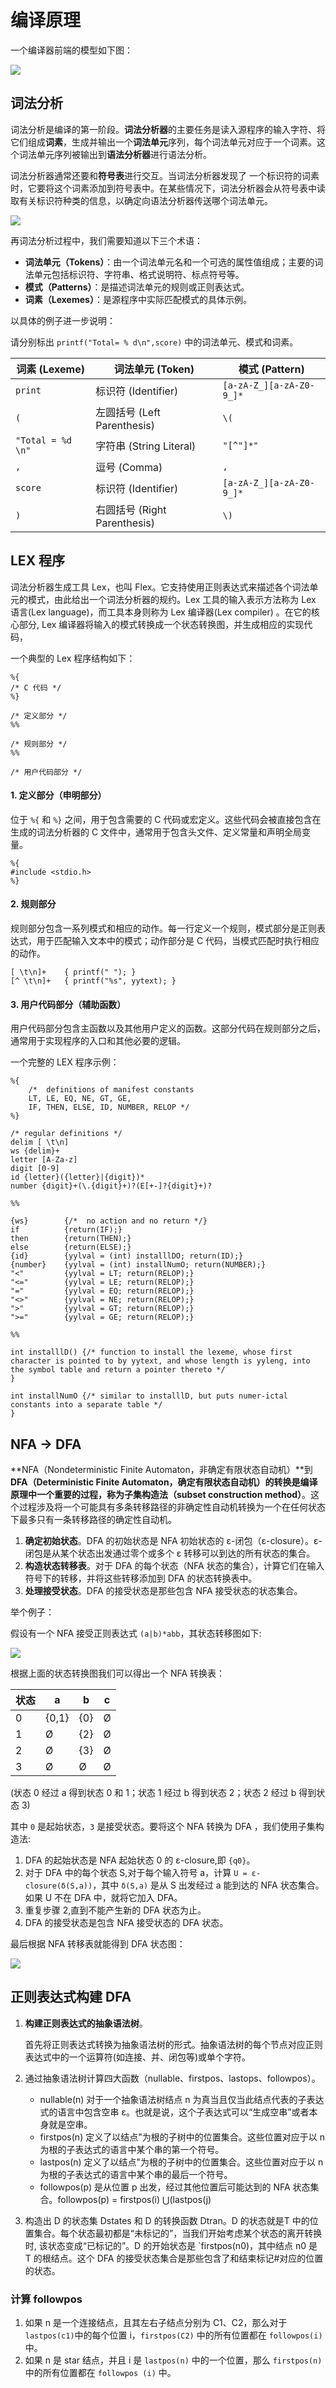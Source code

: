 # 编译原理

一个编译器前端的模型如下图：

![](asserts/1.png)

## 词法分析

词法分析是编译的第一阶段。**词法分析器**的主要任务是读入源程序的输入字符、将它们组成**词素**，生成并输出一个**词法单元**序列，每个词法单元对应于一个词素。这个词法单元序列被输出到**语法分析器**进行语法分析。

词法分析器通常还要和**符号表**进行交互。当词法分析器发现了 一个标识符的词素时，它要将这个词素添加到符号表中。在某些情况下，词法分析器会从符号表中读取有关标识符种类的信息，以确定向语法分析器传送哪个词法单元。

![](asserts/2.png)

再词法分析过程中，我们需要知道以下三个术语：

- **词法单元（Tokens）**：由一个词法单元名和一个可选的属性值组成；主要的词法单元包括标识符、字符串、格式说明符、标点符号等。
- **模式（Patterns）**：是描述词法单元的规则或正则表达式。
- **词素（Lexemes）**：是源程序中实际匹配模式的具体示例。

以具体的例子进一步说明：

请分别标出 `printf("Total= % d\n",score)` 中的词法单元、模式和词素。

| 词素 (Lexeme)     | 词法单元 (Token)             | 模式 (Pattern)           |
| ----------------- | ---------------------------- | ------------------------ |
| `print`           | 标识符 (Identifier)          | `[a-zA-Z_][a-zA-Z0-9_]*` |
| `(`               | 左圆括号 (Left Parenthesis)  | `\(`                     |
| `"Total = %d \n"` | 字符串 (String Literal)      | `"[^"]*"`                |
| `,`               | 逗号 (Comma)                 | `,`                      |
| `score`           | 标识符 (Identifier)          | `[a-zA-Z_][a-zA-Z0-9_]*` |
| `)`               | 右圆括号 (Right Parenthesis) | `\)`                     |

## LEX 程序

词法分析器生成工具 Lex，也叫 Flex。它支持使用正则表达式来描述各个词法单元的模式，由此给出一个词法分析器的规约。Lex 工具的输入表示方法称为 Lex 语言(Lex language)，而工具本身则称为 Lex 编译器(Lex compiler) 。在它的核心部分,  Lex 编译器将输入的模式转换成一个状态转换图，并生成相应的实现代码，

一个典型的 Lex 程序结构如下：

```
%{
/* C 代码 */
%}

/* 定义部分 */
%%

/* 规则部分 */
%%

/* 用户代码部分 */
```

#### 1. 定义部分（申明部分）

位于 `%{` 和 `%}` 之间，用于包含需要的 C 代码或宏定义。这些代码会被直接包含在生成的词法分析器的 C 文件中，通常用于包含头文件、定义常量和声明全局变量。

```
%{
#include <stdio.h>
%}

```

#### 2. 规则部分

规则部分包含一系列模式和相应的动作。每一行定义一个规则，模式部分是正则表达式，用于匹配输入文本中的模式；动作部分是 C 代码，当模式匹配时执行相应的动作。

```
[ \t\n]+    { printf(" "); }
[^ \t\n]+   { printf("%s", yytext); }
```

#### 3. 用户代码部分（辅助函数）

用户代码部分包含主函数以及其他用户定义的函数。这部分代码在规则部分之后，通常用于实现程序的入口和其他必要的逻辑。

一个完整的 LEX 程序示例：

```
%{
	/*  definitions of manifest constants
	LT, LE, EQ, NE, GT, GE,
	IF, THEN, ELSE, ID, NUMBER, RELOP */
%}

/* regular definitions */
delim [ \t\n]
ws {delim}+
letter [A-Za-z]
digit [0-9]
id {letter}({letter}|{digit})*
number {digit}+(\.{digit}+)?(E[+-]?{digit}+)?

%%

{ws}		{/*  no action and no return */}
if			{return(IF);}
then		{return(THEN);}
else 		{return(ELSE);}
{id}		{yylval = (int) installlDO; return(ID);}
{number}	{yylval = (int) installNumO; return(NUMBER);}
"<"			{yylval = LT; return(RELOP);}
"<="		{yylval = LE; return(RELOP);}
"="			{yylval = EQ; return(RELOP);}
"<>"		{yylval = NE; return(RELOP);}
">"			{yylval = GT; return(RELOP);}
">="		{yylval = GE; return(RELOP);}

%%

int installlD() {/* function to install the lexeme, whose first character is pointed to by yytext, and whose length is yyleng, into the symbol table and return a pointer thereto */
}

int installNumO {/* similar to installlD, but puts numer-ictal constants into a separate table */
}
```

## NFA -> DFA

**NFA（Nondeterministic Finite Automaton，非确定有限状态自动机）**到 **DFA（Deterministic Finite Automaton，确定有限状态自动机）**的转换是编译原理中一个重要的过程，称为**子集构造法（subset construction method）**。这个过程涉及将一个可能具有多条转移路径的非确定性自动机转换为一个在任何状态下最多只有一条转移路径的确定性自动机。

1. **确定初始状态**。DFA 的初始状态是 NFA 初始状态的 ε-闭包（ε-closure）。ε-闭包是从某个状态出发通过零个或多个 ε 转移可以到达的所有状态的集合。
2. **构造状态转移表**。对于 DFA 的每个状态（NFA 状态的集合），计算它们在输入符号下的转移，并将这些转移添加到 DFA 的状态转换表中。
3. **处理接受状态**。DFA 的接受状态是那些包含 NFA 接受状态的状态集合。

举个例子：

假设有一个 NFA 接受正则表达式 `(a|b)*abb`，其状态转移图如下:

![](./asserts/3.png)

根据上面的状态转换图我们可以得出一个 NFA 转换表：

| 状态 | a     | b    | c    |
| ---- | ----- | ---- | ---- |
| 0    | {0,1} | {0}  | Ø    |
| 1    | Ø     | {2}  | Ø    |
| 2    | Ø     | {3}  | Ø    |
| 3    | Ø     | Ø    | Ø    |

(状态 0 经过 a 得到状态 0 和 1；状态 1 经过 b 得到状态 2；状态 2 经过 b 得到状态 3)

其中 `0` 是起始状态，`3` 是接受状态。要将这个 NFA 转换为 DFA ，我们使用子集构造法:

1. DFA 的起始状态是 NFA 起始状态 0 的 ε-closure,即 `{q0}`。
2. 对于 DFA 中的每个状态 S,对于每个输入符号 a，计算 `U = ε-closure(δ(S,a))`，其中 `δ(S,a)` 是从 S 出发经过 a 能到达的 NFA 状态集合。如果 U 不在 DFA 中，就将它加入 DFA。
3. 重复步骤 2,直到不能产生新的 DFA 状态为止。
4. DFA 的接受状态是包含 NFA 接受状态的 DFA 状态。

最后根据 NFA 转移表就能得到 DFA 状态图：

![](./asserts/4.png)

## 正则表达式构建 DFA

1. **构建正则表达式的抽象语法树**。

   首先将正则表达式转换为抽象语法树的形式。抽象语法树的每个节点对应正则表达式中的一个运算符(如连接、并、闭包等)或单个字符。

2. 通过抽象语法树计算四大函数（nullable、firstpos、lastops、followpos）。

   - nullable(n) 对于一个抽象语法树结点 n 为真当且仅当此结点代表的子表达式的语言中包含空串 ε。也就是说，这个子表达式可以“生成空串”或者本身就是空串。
   - firstpos(n) 定义了以结点"为根的子树中的位置集合。这些位置对应于以 n 为根的子表达式的语言中某个串的第一个符号。
   - lastpos(n) 定义了以结点"为根的子树中的位置集合。这些位置对应于以 n 为根的子表达式的语言中某个串的最后一个符号。
   - followpos(p) 是从位置 p 出发，经过其他位置后可能达到的 NFA 状态集合。followpos(p) = firstpos(i) ⋃(lastpos(j)

3. 构造出 D 的状态集 Dstates 和 D 的转换函数 Dtran。D 的状态就是T 中的位置集合。每个状态最初都是“未标记的”，当我们开始考虑某个状态的离开转换时,  该状态变成“已标记的”。D 的开始状态是 `firstpos(n0)，其中结点 n0 是 T 的根结点。这个 DFA 的接受状态集合是那些包含了和结束标记#对应的位置的状态。 

### 计算 followpos

1. 如果 n 是一个连接结点，且其左右子结点分别为 C1、C2，那么对于 `lastpos(c1)`中的每个位置 i，`firstpos(C2)` 中的所有位置都在 `followpos(i)` 中。
2. 如果 n 是 star 结点，并且 i 是 `lastpos(n)` 中的一个位置，那么 `firstpos(n)` 中的所有位置都在 `followpos (i)` 中。

